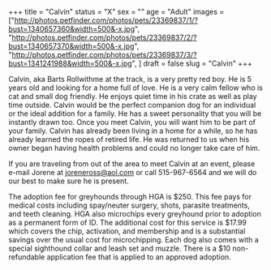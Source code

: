 +++
title = "Calvin"
status = "X"
sex = ""
age = "Adult"
images = ["http://photos.petfinder.com/photos/pets/23369837/1/?bust=1340657360&width=500&-x.jpg",
"http://photos.petfinder.com/photos/pets/23369837/2/?bust=1340657370&width=500&-x.jpg",
"http://photos.petfinder.com/photos/pets/23369837/3/?bust=1341241988&width=500&-x.jpg",
]
draft = false
slug = "Calvin"
+++

Calvin, aka Barts Rollwithme at the track, is a very pretty red boy. He is 5 years old and looking for a home full of love.  He is a very calm fellow who is cat and small dog friendly.  He enjoys quiet time in his crate as well as play time outside.  Calvin would be the perfect companion dog for an individual or the ideal addition for a family.  He has a sweet personality that you will be instantly drawn too.  Once you meet Calvin, you will want him to be part of your family. Calvin has already been living in a home for a while, so he has already learned the ropes of retired life. He was returned to us when his owner began having health problems and could no longer take care of him.


If you are traveling from out of the area to meet Calvin at an event, please e-mail Jorene at joreneross@aol.com or call 515-967-6564 and we will do our best to make sure he is present.

The adoption fee for greyhounds through HGA is $250. This fee pays for medical costs including spay/neuter surgery, shots, parasite treatments, and teeth cleaning. HGA also microchips every greyhound prior to adoption as a permanent form of ID. The additional cost for this service is $17.99 which covers the chip, activation, and membership and is a substantial savings over the usual cost for microchipping. Each dog also comes with a special sighthound collar and leash set and muzzle. There is a $10 non-refundable application fee that is applied to an approved adoption.

